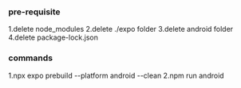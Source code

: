 
### pre-requisite
 1.delete node_modules
 2.delete ./expo folder
 3.delete android folder
 4.delete package-lock.json

### commands
1.npx expo prebuild --platform android --clean
2.npm run android